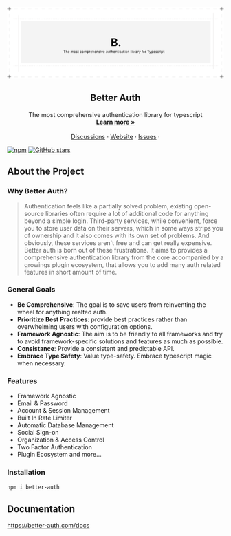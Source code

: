 ![banner](./banner.png)

<p align="center">
  <h2 align="center">
    Better Auth
  </h2>

  <p align="center">
    The most comprehensive authentication library for typescript
    <br />
    <a href="https://better-auth.com"><strong>Learn more »</strong></a>
    <br />
    <br />
    <a href="https://discord.com/invite/GYC3W7tZzb">Discussions</a>
    ·
    <a href="https://better-auth.com">Website</a>
    ·
    <a href="https://github.com/better-auth/better-auth/issues">Issues</a>
    ·
  </p>
</p>

[![npm](https://img.shields.io/npm/dm/better-auth)](https://www.npmjs.com/package/better-auth)
[![GitHub stars](https://img.shields.io/github/stars/better-auth/better-auth)](https://github.com/better-auth/better-auth/stargazers)


## About the Project

### Why Better Auth?

> Authentication feels like a partially solved problem, existing open-source libraries often require a lot of additional code for anything beyond a simple login. Third-party services, while convenient, force you to store user data on their servers, which in some ways strips you of ownership and it also comes with its own set of problems. And obviously, these services aren't free and can get really expensive. 
Better auth is born out of these frustrations. It aims to provides a comprehensive authentication library from the core accompanied by a growings plugin ecosystem, that allows you to add many auth related features in short amount of time.

### General Goals

- **Be Comprehensive**: The goal is to save users from reinventing the wheel for anything realted auth.
- **Prioritize Best Practices**: provide best practices rather than overwhelming users with configuration options.
- **Framework Agnostic**: The aim is to be friendly to all frameworks and try to avoid framework-specific solutions and features as much as possible.
- **Consistance**: Provide a consistent and predictable API.
- **Embrace Type Safety**: Value type-safety. Embrace typescript magic when necessary.

### Features

- Framework Agnostic
- Email & Password
- Account & Session Management
- Built In Rate Limiter
- Automatic Database Management
- Social Sign-on
- Organization & Access Control
- Two Factor Authentication
- Plugin Ecosystem and more...

### Installation

```bash
npm i better-auth
```

## Documentation

https://better-auth.com/docs